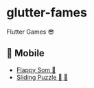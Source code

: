 # glutter-fames

Flutter Games 😎

## 📱 Mobile

- <a href="flappy_som\README.md">Flappy Som 🤖<a>
- <a href="sliding_puzzle\README.md">Sliding Puzzle 🧩 🤖<a>
